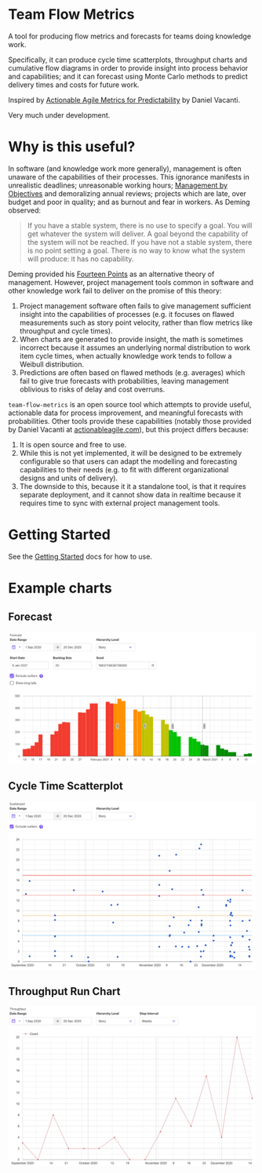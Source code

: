 # Team Flow Metrics

A tool for producing flow metrics and forecasts for teams doing knowledge work.

Specifically, it can produce cycle time scatterplots, throughput charts and cumulative flow diagrams in order to provide insight into process behavior and capabilities; and it can forecast using Monte Carlo methods to predict delivery times and costs for future work.

Inspired by [Actionable Agile Metrics for Predictability](https://www.goodreads.com/book/show/25867120-actionable-agile-metrics-for-predictability) by Daniel Vacanti.

Very much under development.

# Why is this useful?

In software (and knowledge work more generally), management is often unaware of the capabilities of their processes. This ignorance manifests in unrealistic deadlines; unreasonable working hours; [Management by Objectives](https://michelbaudin.com/2012/08/26/metrics-in-lean-deming-versus-drucker/) and demoralizing annual reviews; projects which are late, over budget and poor in quality; and as burnout and fear in workers. As Deming observed:

> If you have a stable system, there is no use to specify a goal. You will get whatever the system will deliver. A goal beyond the capability of the system will not be reached. If you have not a stable system, there is no point setting a goal. There is no way to know what the system will produce: it has no capability.

Deming provided his [Fourteen Points](https://deming.org/explore/fourteen-points/) as an alternative theory of management. However, project management tools common in software and other knowledge work fail to deliver on the promise of this theory:

1. Project management software often fails to give management sufficient insight into the capabilities of processes (e.g. it focuses on flawed measurements such as story point velocity, rather than flow metrics like throughput and cycle times). 
2. When charts are generated to provide insight, the math is sometimes incorrect because it assumes an underlying normal distribution to work item cycle times, when actually knowledge work tends to follow a Weibull distribution.
3. Predictions are often based on flawed methods (e.g. averages) which fail to give true forecasts with probabilities, leaving management oblivious to risks of delay and cost overruns.

`team-flow-metrics` is an open source tool which attempts to provide useful, actionable data for process improvement, and meaningful forecasts with probabilities. Other tools provide these capabilities (notably those provided by Daniel Vacanti at [actionableagile.com](https://actionableagile.com/)), but this project differs because:

1. It is open source and free to use.
2. While this is not yet implemented, it will be designed to be extremely configurable so that users can adapt the modelling and forecasting capabilities to their needs (e.g. to fit with different organizational designs and units of delivery).
3. The downside to this, because it it a standalone tool, is that it requires separate deployment, and it cannot show data in realtime because it requires time to sync with external project management tools.

# Getting Started

See the [Getting Started](https://github.com/jbrunton/team-flow-metrics/blob/develop/GETTING_STARTED.md) docs for how to use.

# Example charts

## Forecast

<a href="https://raw.githubusercontent.com/jbrunton/team-flow-metrics/develop/docs/forecast.png"><img src="https://raw.githubusercontent.com/jbrunton/team-flow-metrics/develop/docs/forecast.png" /></a>

## Cycle Time Scatterplot

<a href="https://raw.githubusercontent.com/jbrunton/team-flow-metrics/develop/docs/scatterplot.png"><img src="https://raw.githubusercontent.com/jbrunton/team-flow-metrics/develop/docs/scatterplot.png" /></a>

## Throughput Run Chart

<a href="https://raw.githubusercontent.com/jbrunton/team-flow-metrics/develop/docs/throughput.png"><img src="https://raw.githubusercontent.com/jbrunton/team-flow-metrics/develop/docs/throughput.png" /></a>
